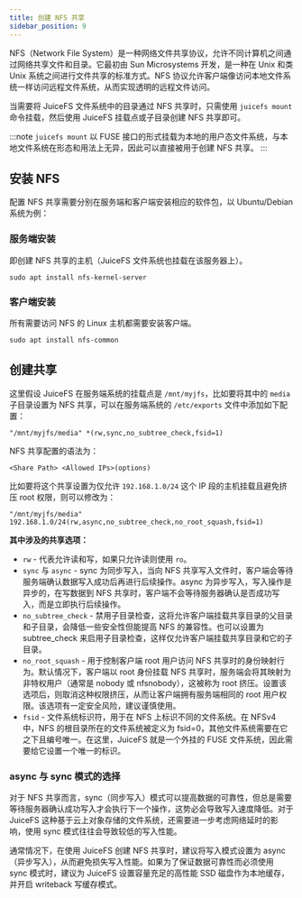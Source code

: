 ```yaml
---
title: 创建 NFS 共享
sidebar_position: 9
---
```


NFS（Network File System）是一种网络文件共享协议，允许不同计算机之间通过网络共享文件和目录。它最初由 Sun Microsystems 开发，是一种在 Unix 和类 Unix 系统之间进行文件共享的标准方式。NFS 协议允许客户端像访问本地文件系统一样访问远程文件系统，从而实现透明的远程文件访问。

当需要将 JuiceFS 文件系统中的目录通过 NFS 共享时，只需使用 `juicefs mount` 命令挂载，然后使用 JuiceFS 挂载点或子目录创建 NFS 共享即可。

:::note
`juicefs mount` 以 FUSE 接口的形式挂载为本地的用户态文件系统，与本地文件系统在形态和用法上无异，因此可以直接被用于创建 NFS 共享。
:::

## 安装 NFS

配置 NFS 共享需要分别在服务端和客户端安装相应的软件包，以 Ubuntu/Debian 系统为例：

### 服务端安装

即创建 NFS 共享的主机（JuiceFS 文件系统也挂载在该服务器上）。

```shell
sudo apt install nfs-kernel-server
```

### 客户端安装

所有需要访问 NFS 的 Linux 主机都需要安装客户端。

```shell
sudo apt install nfs-common
```

## 创建共享

这里假设 JuiceFS 在服务端系统的挂载点是 `/mnt/myjfs`，比如要将其中的 `media` 子目录设置为 NFS 共享，可以在服务端系统的 `/etc/exports` 文件中添加如下配置：

```
"/mnt/myjfs/media" *(rw,sync,no_subtree_check,fsid=1)
```

NFS 共享配置的语法为：

```
<Share Path> <Allowed IPs>(options)
```

比如要将这个共享设置为仅允许 `192.168.1.0/24` 这个 IP 段的主机挂载且避免挤压 root 权限，则可以修改为：

```
"/mnt/myjfs/media" 192.168.1.0/24(rw,async,no_subtree_check,no_root_squash,fsid=1)
```

**其中涉及的共享选项：**

- `rw` - 代表允许读和写，如果只允许读则使用 `ro`。
- `sync` 与 `async` - sync 为同步写入，当向 NFS 共享写入文件时，客户端会等待服务端确认数据写入成功后再进行后续操作。async 为异步写入，写入操作是异步的，在写数据到 NFS 共享时，客户端不会等待服务器确认是否成功写入，而是立即执行后续操作。
- `no_subtree_check` - 禁用子目录检查，这将允许客户端挂载共享目录的父目录和子目录，会降低一些安全性但能提高 NFS 的兼容性。也可以设置为 subtree_check 来启用子目录检查，这样仅允许客户端挂载共享目录和它的子目录。
- `no_root_squash` - 用于控制客户端 root 用户访问 NFS 共享时的身份映射行为。默认情况下，客户端以 root 身份挂载 NFS 共享时，服务端会将其映射为非特权用户（通常是 nobody 或 nfsnobody），这被称为 root 挤压。设置该选项后，则取消这种权限挤压，从而让客户端拥有服务端相同的 root 用户权限。该选项有一定安全风险，建议谨慎使用。
- `fsid` - 文件系统标识符，用于在 NFS 上标识不同的文件系统。在 NFSv4 中，NFS 的根目录所在的文件系统被定义为 fsid=0，其他文件系统需要在它之下且编号唯一。在这里，JuiceFS 就是一个外挂的 FUSE 文件系统，因此需要给它设置一个唯一的标识。

### async 与 sync 模式的选择

对于 NFS 共享而言，sync（同步写入）模式可以提高数据的可靠性，但总是需要等待服务器确认成功写入才会执行下一个操作，这势必会导致写入速度降低。对于 JuiceFS 这种基于云上对象存储的文件系统，还需要进一步考虑网络延时的影响，使用 sync 模式往往会导致较低的写入性能。

通常情况下，在使用 JuiceFS 创建 NFS 共享时，建议将写入模式设置为 async（异步写入），从而避免损失写入性能。如果为了保证数据可靠性而必须使用 sync 模式时，建议为 JuiceFS 设置容量充足的高性能 SSD 磁盘作为本地缓存，并开启 writeback 写缓存模式。

